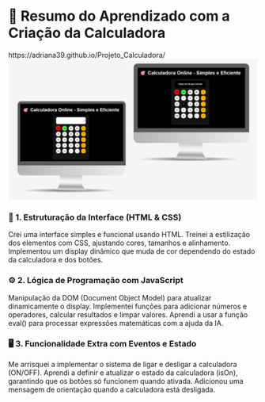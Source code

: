 <h1>📝 Resumo do Aprendizado com a Criação da Calculadora </h1>
https://adriana39.github.io/Projeto_Calculadora/
<img src="https://github.com/Adriana39/Projeto_Calculadora/blob/main/assets/calcu3.png">
 

<h3>🎨 1. Estruturação da Interface (HTML & CSS)</h3>
<p>Crei uma interface simples e funcional usando HTML.
Treinei a estilização dos elementos com CSS, ajustando cores, tamanhos e alinhamento.<br>
Implementou um display dinâmico que muda de cor dependendo do estado da calculadora e dos botões.</p>
<h3>⚙️ 2. Lógica de Programação com JavaScript</h3>
<p>Manipulação da DOM (Document Object Model) para atualizar dinamicamente o display.
Implementei funções para adicionar números e operadores, calcular resultados e limpar valores.
Aprendi a usar a função eval() para processar expressões matemáticas com a ajuda da IA.</p>
<h3>🖥️ 3. Funcionalidade Extra com Eventos e Estado</h3>
<p>Me arrisquei a implementar o sistema de ligar e desligar a calculadora (ON/OFF).
Aprendi a definir e atualizar o estado da calculadora (isOn), garantindo que os botões só funcionem quando ativada.
Adicionou uma mensagem de orientação quando a calculadora está desligada.</p>
